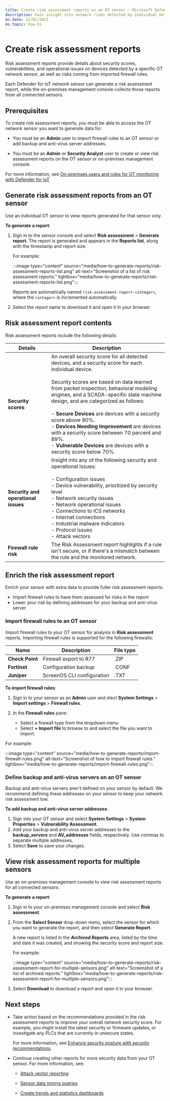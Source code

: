 ```yaml
---
title: Create risk assessment reports on an OT sensor - Microsoft Defender for IoT
description: Gain insight into network risks detected by individual Defender for IoT OT sensors or an aggregate view of risks detected by all OT sensors.
ms.date: 12/01/2022
ms.topic: how-to
---
```


# Create risk assessment reports

Risk assessment reports provide details about security scores, vulnerabilities, and operational issues on devices detected by a specific OT network sensor, as well as risks coming from imported firewall rules.

Each Defender for IoT network sensor can generate a risk assessment report, while the on-premises management console collects those reports from all connected sensors.

## Prerequisites

To create risk assessment reports, you must be able to access the OT network sensor you want to generate data for:

- You must be an **Admin** user to import firewall rules to an OT sensor or add backup and anti-virus server addresses.

- You must be an **Admin** or **Security Analyst** user to create or view risk assessment reports on the OT sensor or on-premises management console.

For more information, see [On-premises users and roles for OT monitoring with Defender for IoT](roles-on-premises.md)

## Generate risk assessment reports from an OT sensor

Use an individual OT sensor to view reports generated for that sensor only.

**To generate a report**:

1. Sign in to the sensor console and select **Risk assessment** > **Generate report**. The report is generated and appears in the **Reports list**, along with the timestamp and report size.

    For example:

    :::image type="content" source="media/how-to-generate-reports/risk-assessment-reports-list.png" alt-text="Screenshot of a list of risk assessment reports." lightbox="media/how-to-generate-reports/risk-assessment-reports-list.png":::

    Reports are automatically named `risk-assessment-report-<integer>`, where the `<integer>` is incremented automatically.

1. Select the report name to download it and open it in your browser.

## Risk assessment report contents

Risk assessment reports include the following details:

|Details  |Description  |
|---------|---------|
| **Security scores** | An overall security score for all detected devices, and a security score for each individual device. <br><br> Security scores are based on data learned from packet inspection, behavioral modeling engines, and a SCADA-specific state machine design, and are categorized as follows: <br><br> - **Secure Devices** are devices with a security score above 90%. <br> - **Devices Needing Improvement** are devices with a security score between 70 percent and 89%. <br> - **Vulnerable Devices** are devices with a security score below 70%. |
| **Security and operational issues** | Insight into any of the following security and operational issues: <br><br> - Configuration issues <br> - Device vulnerability, prioritized by security level <br> - Network security issues <br> - Network operational issues <br> - Connections to ICS networks <br> - Internet connections <br> - Industrial malware indicators <br> - Protocol issues <br> - Attack vectors |
| **Firewall rule risk** | The Risk Assessment report highlights if a rule isn't secure, or if there's a mismatch between the rule and the monitored network. |

## Enrich the risk assessment report

Enrich your sensor with extra data to provide fuller risk assessment reports:

- Import firewall rules to have them assessed for risks in the report
- Lower your risk by defining addresses for your backup and anti-virus server

### Import firewall rules to an OT sensor

Import firewall rules to your OT sensor for analysis in **Risk assessment** reports. Importing firewall rules is supported for the following firewalls:

|Name  |Description  | File type |
|---------|---------|---------|
| **Check Point** | Firewall export to R77 | .ZIP |
| **Fortinet** | Configuration backup | .CONF|
|**Juniper** | ScreenOS CLI configuration | .TXT |

**To import firewall rules**:

1. Sign in to your sensor as an **Admin** user and elect **System Settings** > **Import settings** > **Firewall rules**.
1. In the **Firewall rules** pane:

    - Select a firewall type from the dropdown menu
    - Select **+ Import file** to browse to and select the file you want to import.

For example:

:::image type="content" source="media/how-to-generate-reports/import-firewall-rules.png" alt-text="Screenshot of how to import firewall rules." lightbox="media/how-to-generate-reports/import-firewall-rules.png":::

### Define backup and anti-virus servers on an OT sensor

Backup and anti-virus servers aren't defined on your sensor by default. We recommend defining these addresses on your sensor to keep your network risk assessment low.

**To add backup and anti-virus server addresses**:

1. Sign into your OT sensor and select **System Settings** > **System Properties** > **Vulnerability Assessment**.
1. Add your backup and anti-virus server addresses to the **backup_servers** and **AV_addresses** fields, respectively. Use commas to separate multiple addresses.
1. Select **Save** to save your changes.

## View risk assessment reports for multiple sensors

Use an on-premises management console to view risk assessment reports for all connected sensors.

**To generate a report**:

1. Sign in to your on-premises management console and select **Risk assessment**.

1. From the **Select Sensor** drop-down menu, select the sensor for which you want to generate the report, and then select **Generate Report**.

    A new report is listed in the **Archived Reports** area, listed by the time and date it was created, and showing the security score and report size.

    For example:

    :::image type="content" source="media/how-to-generate-reports/risk-assessment-report-for-multiple-sensors.png" alt-text="Screenshot of a list of archived reports." lightbox="media/how-to-generate-reports/risk-assessment-report-for-multiple-sensors.png":::

1. Select **Download** to download a report and open it in your browser.

## Next steps

- Take action based on the recommendations provided in the risk assessment reports to improve your overall network security score. For example, you might install the latest security or firmware updates, or investigate any PLCs that are currently in unsecure states.

    For more information, see [Enhance security posture with security recommendations](recommendations.md).

- Continue creating other reports for more security data from your OT sensor. For more information, see:

    - [Attack vector reporting](how-to-create-attack-vector-reports.md)
    
    - [Sensor data mining queries](how-to-create-data-mining-queries.md)
    
    - [Create trends and statistics dashboards](how-to-create-trends-and-statistics-reports.md)
    
